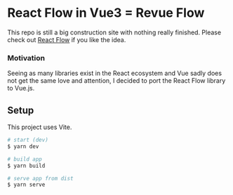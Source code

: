 # React Flow in Vue3 = Revue Flow

This repo is still a big construction site with nothing really finished.
Please check out [React Flow](https://reactflow.dev/) if you like the idea.

### Motivation
Seeing as many libraries exist in the React ecosystem and Vue sadly does not get the same
love and attention, I decided to port the React Flow library to Vue.js.

## Setup
This project uses Vite.

```bash
# start (dev)
$ yarn dev

# build app
$ yarn build

# serve app from dist
$ yarn serve
```
